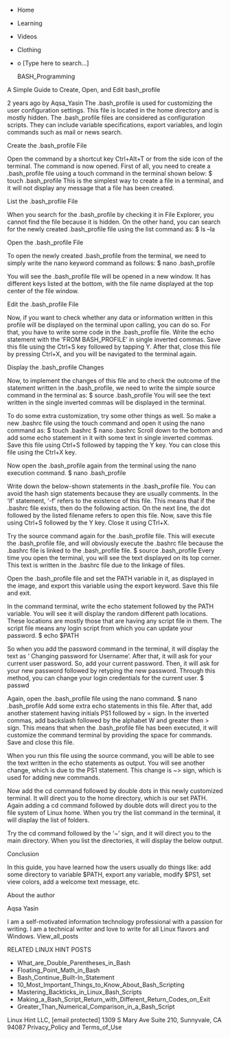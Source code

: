 





















































* Home
* Learning
* Videos
* Clothing
*
  o [Type here to search...]


   BASH_Programming


A Simple Guide to Create, Open, and Edit bash_profile

2 years ago
by Aqsa_Yasin
The .bash_profile is used for customizing the user configuration settings. This
file is located in the home directory and is mostly hidden. The .bash_profile
files are considered as configuration scripts. They can include variable
specifications, export variables, and login commands such as mail or news
search.

Create the .bash_profile File

Open the command by a shortcut key Ctrl+Alt+T or from the side icon of the
terminal. The command is now opened. First of all, you need to create a
.bash_profile file using a touch command in the terminal shown below:
$ touch .bash_profile
This is the simplest way to create a file in a terminal, and it will not
display any message that a file has been created.

List the .bash_profile File

When you search for the .bash_profile by checking it in File Explorer, you
cannot find the file because it is hidden. On the other hand, you can search
for the newly created .bash_profile file using the list command as:
$ ls –la

Open the .bash_profile File

To open the newly created .bash_profile from the terminal, we need to simply
write the nano keyword command as follows:
$ nano .bash_profile

You will see the .bash_profile file will be opened in a new window. It has
different keys listed at the bottom, with the file name displayed at the top
center of the file window.

Edit the .bash_profile File

Now, if you want to check whether any data or information written in this
profile will be displayed on the terminal upon calling, you can do so. For
that, you have to write some code in the .bash_profile file. Write the echo
statement with the ‘FROM BASH_PROFILE’ in single inverted commas. Save this
file using the Ctrl+S key followed by tapping Y. After that, close this file by
pressing Ctrl+X, and you will be navigated to the terminal again.

Display the .bash_profile Changes

Now, to implement the changes of this file and to check the outcome of the
statement written in the .bash_profile, we need to write the simple source
command in the terminal as:
$ source .bash_profile
You will see the text written in the single inverted commas will be displayed
in the terminal.

To do some extra customization, try some other things as well. So make a new
.bashrc file using the touch command and open it using the nano command as:
$ touch .bashrc
$ nano .bashrc
Scroll down to the bottom and add some echo statement in it with some text in
single inverted commas. Save this file using Ctrl+S followed by tapping the Y
key. You can close this file using the Ctrl+X key.

Now open the .bash_profile again from the terminal using the nano execution
command.
$ nano .bash_profile

Write down the below-shown statements in the .bash_profile file. You can avoid
the hash sign statements because they are usually comments. In the ‘if’
statement, ‘-f’ refers to the existence of this file. This means that if the
.bashrc file exists, then do the following action. On the next line, the dot
followed by the listed filename refers to open this file. Now, save this file
using Ctrl+S followed by the Y key. Close it using CTrl+X.

Try the source command again for the .bash_profile file. This will execute the
.bash_profile file, and will obviously execute the .bashrc file because the
.bashrc file is linked to the .bash_profile file.
$ source .bash_profile
Every time you open the terminal, you will see the text displayed on its top
corner. This text is written in the .bashrc file due to the linkage of files.

Open the .bash_profile file and set the PATH variable in it, as displayed in
the image, and export this variable using the export keyword. Save this file
and exit.

In the command terminal, write the echo statement followed by the PATH
variable. You will see it will display the random different path locations.
These locations are mostly those that are having any script file in them. The
script file means any login script from which you can update your password.
$ echo $PATH

So when you add the password command in the terminal, it will display the text
as ‘ Changing password for Username’. After that, it will ask for your current
user password. So, add your current password. Then, it will ask for your new
password followed by retyping the new password. Through this method, you can
change your login credentials for the current user.
$ passwd

Again, open the .bash_profile file using the nano command.
$ nano .bash_profile
Add some extra echo statements in this file. After that, add another statement
having initials PS1 followed by = sign. In the inverted commas, add backslash
followed by the alphabet W and greater then > sign. This means that when the
.bash_profile file has been executed, it will customize the command terminal by
providing the space for commands. Save and close this file.

When you run this file using the source command, you will be able to see the
text written in the echo statements as output. You will see another change,
which is due to the PS1 statement. This change is ~> sign, which is used for
adding new commands.

Now add the cd command followed by double dots in this newly customized
terminal. It will direct you to the home directory, which is our set PATH.
Again adding a cd command followed by double dots will direct you to the file
system of Linux home. When you try the list command in the terminal, it will
display the list of folders.

Try the cd command followed by the ‘~’ sign, and it will direct you to the main
directory. When you list the directories, it will display the below output.

Conclusion

In this guide, you have learned how the users usually do things like: add some
directory to variable $PATH, export any variable, modify $PS1, set view colors,
add a welcome text message, etc.


About the author


Aqsa Yasin

I am a self-motivated information technology professional with a passion for
writing. I am a technical writer and love to write for all Linux flavors and
Windows.
View_all_posts

RELATED LINUX HINT POSTS


* What_are_Double_Parentheses_in_Bash
* Floating_Point_Math_in_Bash
* Bash_Continue_Built-In_Statement
* 10_Most_Important_Things_to_Know_About_Bash_Scripting
* Mastering_Backticks_in_Linux_Bash_Scripts
* Making_a_Bash_Script_Return_with_Different_Return_Codes_on_Exit
* Greater_Than_Numerical_Comparison_in_a_Bash_Script

Linux Hint LLC, [email protected]
1309 S Mary Ave Suite 210, Sunnyvale, CA 94087
 Privacy_Policy and Terms_of_Use
